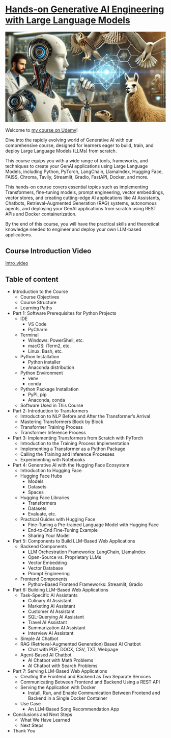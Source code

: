 # [**Hands-on Generative AI Engineering with Large Language Models**](https://www.udemy.com/course/hands-on-generative-ai-engineering-with-large-language-model/?referralCode=0775DF5DDD432646AD97)
![GenAI](./image/GenAI-Course.png)

Welcome to [my course on Udemy](https://www.udemy.com/course/hands-on-generative-ai-engineering-with-large-language-model/?referralCode=0775DF5DDD432646AD97)!

Dive into the rapidly evolving world of Generative AI with our comprehensive course, designed for learners eager to build, train, and deploy Large Language Models (LLMs) from scratch.

This course equips you with a wide range of tools, frameworks, and techniques to create your GenAI applications using Large Language Models, including Python, PyTorch, LangChain, LlamaIndex, Hugging Face, FAISS, Chroma, Tavily, Streamlit, Gradio, FastAPI, Docker, and more.

This hands-on course covers essential topics such as implementing Transformers, fine-tuning models, prompt engineering, vector embeddings, vector stores, and creating cutting-edge AI applications like AI Assistants, Chatbots, Retrieval-Augmented Generation (RAG) systems, autonomous agents, and deploying your GenAI applications from scratch using REST APIs and Docker containerization.

By the end of this course, you will have the practical skills and theoretical knowledge needed to engineer and deploy your own LLM-based applications.

## Course Introduction Video
[Intro_video](https://www.youtube.com/watch?v=_699r2LVzFo)


## Table of content
- Introduction to the Course
    - Course Objectives
    - Course Structure
    - Learning Paths
- Part 1: Software Prerequisites for Python Projects
    - IDE
        - VS Code
        - PyCharm
    - Terminal
        - Windows: PowerShell, etc.
        - macOS: iTerm2, etc.
        - Linux: Bash, etc.
    - Python Installation
        - Python installer
        - Anaconda distribution
    - Python Environment
        - venv
        - conda
    - Python Package Installation
        - PyPI, pip
        - Anaconda, conda
    - Software Used in This Course
- Part 2: Introduction to Transformers
    -	Introduction to NLP Before and After the Transformer’s Arrival
    -	Mastering Transformers Block by Block
    -	Transformer Training Process
    -	Transformer Inference Process
- Part 3: Implementing Transformers from Scratch with PyTorch
    -	Introduction to the Training Process Implementation
    -	Implementing a Transformer as a Python Package
    -	Calling the Training and Inference Processes
    -	Experimenting with Notebooks
- Part 4: Generative AI with the Hugging Face Ecosystem
    -	Introduction to Hugging Face
    -	Hugging Face Hubs
        -	Models
        -	Datasets
        -	Spaces
    -	Hugging Face Libraries
        -	Transformers
        -	Datasets
        -	Evaluate, etc.
    -	Practical Guides with Hugging Face
        -	Fine-Tuning a Pre-trained Language Model with Hugging Face
        -	End-to-End Fine-Tuning Example
        -	Sharing Your Model
- Part 5: Components to Build LLM-Based Web Applications
    -	Backend Components
        -	LLM Orchestration Frameworks: LangChain, LlamaIndex
        -	Open-Source vs. Proprietary LLMs
        -	Vector Embedding
        -	Vector Database
        -	Prompt Engineering
    -	Frontend Components
        -	Python-Based Frontend Frameworks: Streamlit, Gradio
- Part 6: Building LLM-Based Web Applications
    -	Task-Specific AI Assistants
        -	Culinary AI Assistant
        -	Marketing AI Assistant
        -	Customer AI Assistant
        -	SQL-Querying AI Assistant
        -	Travel AI Assistant
        -	Summarization AI Assistant
        -	Interview AI Assistant
    -	Simple AI Chatbot
    -	RAG (Retrieval-Augmented Generation) Based AI Chatbot
        -	Chat with PDF, DOCX, CSV, TXT, Webpage
    -	Agent-Based AI Chatbot
        -	AI Chatbot with Math Problems
        -	AI Chatbot with Search Problems
- Part 7: Serving LLM-Based Web Applications
    -	Creating the Frontend and Backend as Two Separate Services
    -	Communicating Between Frontend and Backend Using a REST API
    -	Serving the Application with Docker
        -	Install, Run, and Enable Communication Between Frontend and  Backend in a Single Docker Container
    -	Use Case
        -	An LLM-Based Song Recommendation App
- Conclusions and Next Steps
    -	What We Have Learned
    -	Next Steps
- Thank You


